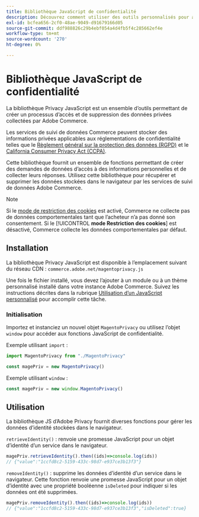 ```yaml
---
title: Bibliothèque JavaScript de confidentialité
description: Découvrez comment utiliser des outils personnalisés pour accéder aux informations personnelles des clients et les supprimer collectées par Adobe Commerce.
exl-id: bcfea656-2cf0-48ae-9049-d91679166d05
source-git-commit: ddf988826c29b4ebf054a4d4fb5f4c285662ef4e
workflow-type: tm+mt
source-wordcount: '270'
ht-degree: 0%

---
```


<!-- TODO: Remove this topic and redirect to the adobe-privacy-javascript-library.md when the Adobe privacy library has been integrated with Commerce. -->

# Bibliothèque JavaScript de confidentialité

La bibliothèque Privacy JavaScript est un ensemble d’outils permettant de créer un processus d’accès et de suppression des données privées collectées par Adobe Commerce.

Les services de suivi de données Commerce peuvent stocker des informations privées applicables aux réglementations de confidentialité telles que le [Règlement général sur la protection des données (RGPD)](gdpr.md) et le [California Consumer Privacy Act (CCPA)](ccpa.md).

Cette bibliothèque fournit un ensemble de fonctions permettant de créer des demandes de données d’accès à des informations personnelles et de collecter leurs réponses. Utilisez cette bibliothèque pour récupérer et supprimer les données stockées dans le navigateur par les services de suivi de données Adobe Commerce.

>[!NOTE]
>
>Si le [mode de restriction des cookies](https://experienceleague.adobe.com/docs/commerce-admin/start/compliance/privacy/compliance-cookie-law.html) est activé, Commerce ne collecte pas de données comportementales tant que l’acheteur n’a pas donné son consentement. Si le [!UICONTROL **mode Restriction des cookies**] est désactivé, Commerce collecte les données comportementales par défaut.

## Installation

La bibliothèque Privacy JavaScript est disponible à l’emplacement suivant du réseau CDN : `commerce.adobe.net/magentoprivacy.js`

Une fois le fichier installé, vous devez l’ajouter à un module ou à un thème personnalisé installé dans votre instance Adobe Commerce. Suivez les instructions décrites dans la rubrique [Utilisation d’un JavaScript personnalisé](https://developer.adobe.com/commerce/frontend-core/javascript/custom/) pour accomplir cette tâche.

### Initialisation

Importez et instanciez un nouvel objet `MagentoPrivacy` ou utilisez l’objet `window` pour accéder aux fonctions JavaScript de confidentialité.

Exemple utilisant `import` :

```js
import MagentoPrivacy from "./MagentoPrivacy"

const magePriv = new MagentoPrivacy()
```

Exemple utilisant `window` :

```js
const magePriv = new window.MagentoPrivacy()
```

## Utilisation

La bibliothèque JS d’Adobe Privacy fournit diverses fonctions pour gérer les données d’identité stockées dans le navigateur.

`retrieveIdentity()`
: renvoie une promesse JavaScript pour un objet d’identité d’un service dans le navigateur.

```js
magePriv.retrieveIdentity().then((ids)=>console.log(ids))
// {"value":"1ccfd8c2-5159-433c-98d7-e937ce3b13f3"}
```

`removeIdentity()`
: supprime les données d’identité d’un service dans le navigateur.
Cette fonction renvoie une promesse JavaScript pour un objet d’identité avec une propriété booléenne `isDeleted` pour indiquer si les données ont été supprimées.

```js
magePriv.removeIdentity().then((ids)=>console.log(ids))
// {"value":"1ccfd8c2-5159-433c-98d7-e937ce3b13f3","isDeleted":true}
```
